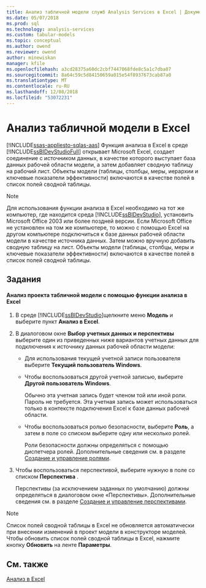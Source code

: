 ```yaml
---
title: Анализ табличной модели служб Analysis Services в Excel | Документация Майкрософт
ms.date: 05/07/2018
ms.prod: sql
ms.technology: analysis-services
ms.custom: tabular-models
ms.topic: conceptual
ms.author: owend
ms.reviewer: owend
author: minewiskan
manager: kfile
ms.openlocfilehash: a3cd28375a60dc2cbf7447068fde8c5a1c7dba07
ms.sourcegitcommit: 8a64c59c5d84150659a015e54f8937673cab87a0
ms.translationtype: MT
ms.contentlocale: ru-RU
ms.lasthandoff: 12/08/2018
ms.locfileid: "53072231"
---
```

# <a name="analyze-a-tabular-model-in-excel"></a>Анализ табличной модели в Excel  
[!INCLUDE[ssas-appliesto-sqlas-aas](../../includes/ssas-appliesto-sqlas-aas.md)]
  Функция анализа в Excel в среде [!INCLUDE[ssBIDevStudioFull](../../includes/ssbidevstudiofull-md.md)] открывает Microsoft Excel, создает соединение с источником данных, в качестве которого выступает база данных рабочей области модели, а затем добавляет сводную таблицу на рабочий лист. Объекты модели (таблицы, столбцы, меры, иерархии и ключевые показатели эффективности) включаются в качестве полей в список полей сводной таблицы.  
  
> [!NOTE]  
>  Для использования функции анализа в Excel необходимо на тот же компьютер, где находится среда [!INCLUDE[ssBIDevStudio](../../includes/ssbidevstudio-md.md)], установить Microsoft Office 2003 или более поздней версии. Если Microsoft Office не установлен на том же компьютере, то можно с помощью Excel на другом компьютере подключиться к базе данных рабочей области модели в качестве источника данных. Затем можно вручную добавить сводную таблицу на лист. Объекты модели (таблицы, столбцы, меры и ключевые показатели эффективности) включаются в качестве полей в список полей сводной таблицы.  
  
## <a name="tasks"></a>Задания  
  
#### <a name="to-analyze-a-tabular-model-project-by-using-the-analyze-in-excel-feature"></a>Анализ проекта табличной модели с помощью функции анализа в Excel  
  
1.  В среде [!INCLUDE[ssBIDevStudio](../../includes/ssbidevstudio-md.md)]щелкните меню **Модель** и выберите пункт **Анализ в Excel**.  
  
2.  В диалоговом окне **Выбор учетных данных и перспективы** выберите один из приведенных ниже вариантов учетных данных для подключения к источнику данных рабочей области модели:  
  
    -   Для использования текущей учетной записи пользователя выберите **Текущий пользователь Windows**.  
  
    -   Чтобы воспользоваться другой учетной записью, выберите **Другой пользователь Windows**.  
  
         Обычно эта учетная запись будет членом той или иной роли. Пароль не требуется. Эта учетная запись может использоваться только в контексте подключения Excel к базе данных рабочей области.  
  
    -   Чтобы воспользоваться ролью безопасности, выберите **Роль**, а затем в поле со списком выберите одну или несколько ролей.  
  
         Роли безопасности должны определяться с помощью диспетчера ролей. Дополнительные сведения см. в разделе [Создание и управление ролями](../../analysis-services/tabular-models/create-and-manage-roles-ssas-tabular.md).  
  
3.  Чтобы воспользоваться перспективой, выберите нужную в поле со списком **Перспектива** .  
  
     Перспективы (за исключением заданных по умолчанию) должны определяться в диалоговом окне «Перспективы». Дополнительные сведения см. в разделе [Создание и управление перспективами](../../analysis-services/tabular-models/create-and-manage-perspectives-ssas-tabular.md).  
  
> [!NOTE]  
>  Список полей сводной таблицы в Excel не обновляется автоматически при внесении изменений в проект модели в конструкторе моделей. Чтобы обновить список полей сводной таблицы в Excel, нажмите кнопку **Обновить** на ленте **Параметры**.  
  
## <a name="see-also"></a>См. также  
 [Анализ в Excel](../../analysis-services/tabular-models/analyze-in-excel-ssas-tabular.md)  
  
  
